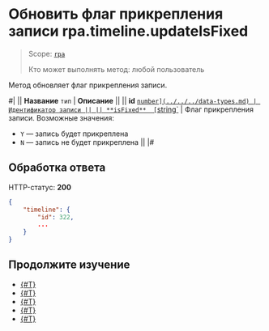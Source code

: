 # Обновить флаг прикрепления записи rpa.timeline.updateIsFixed

> Scope: [`rpa`](../../../scopes/permissions.md)
>
> Кто может выполнять метод: любой пользователь

Метод обновляет флаг прикрепления записи.

#|
|| **Название**
`тип` | **Описание** ||
|| **id** 
[`number](../../../data-types.md) | Идентификатор записи ||
|| **isFixed** 
[`string`](../../../data-types.md) | Флаг прикрепления записи. Возможные значения:
- `Y` — запись будет прикреплена
- `N` — запись не будет прикреплена ||
|#

## Обработка ответа

HTTP-статус: **200**

```json
{
    "timeline": {
        "id": 322,
        ...
    }
}
```

## Продолжите изучение 

- [{#T}](./index.md)
- [{#T}](./rpa-timeline-add.md)
- [{#T}](./rpa-timeline-update.md)
- [{#T}](./rpa-timeline-list-for-item.md)
- [{#T}](./rpa-timeline-delete.md)